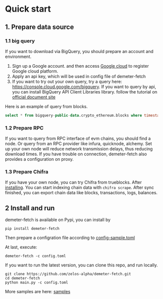 # Quick start

## 1. Prepare data source

### 1.1 big query

If you want to download via BigQuery, you should prepare an account and environment.

1. Sign up a Google account. and then access [Google cloud](https://console.cloud.google.com) to register Google cloud
   platform.
2. Apply an api key, which will be used in config file of demeter-fetch
3. If you want to try out your own query, try a query here: https://console.cloud.google.com/bigquery. If you want to
   query by api, you can install BigQuery API Client Libraries library. follow the tutorial
   on [official document site](https://cloud.google.com/bigquery/docs/reference/libraries)

Here is an example of query from blocks.

```sql
select * from bigquery-public-data.crypto_ethereum.blocks where timestamp="2015-07-30 15:26:28"
```

### 1.2 Prepare RPC

If you want to query from RPC interface of evm chains, you should find a node. Or query from an RPC provider like
infura, quicknode, alchemy.
Set up your own node will reduce network transmission delays, thus reducing download times.
If you have trouble on connection, demeter-fetch also provides a configuration on proxy.

### 1.3 Prepare Chifra

If you have your own node, you can try Chifra from trueblocks.
After [installing](https://trueblocks.io/docs/install/install-core/).
You can start indexing chain data with ```chifra scrape```. After sync finished, you can export chain data like blocks,
transactions, logs, balances.

## 2 Install and run

demeter-fetch is available on Pypi, you can install by

```shell
pip install demeter-fetch
```

Then prepare a configration file according to [config-sample.toml](../config-sample.toml)

At last, execute:

```shell
demeter-fetch -c config.toml
```

If you want to run the latest version, you can clone this repo, and run locally.

```shell
git clone https://github.com/zelos-alpha/demeter-fetch.git
cd demeter-fetch
python main.py -c config.toml
```

More samples are here: [samples](samples.md)